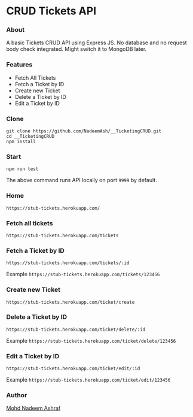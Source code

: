 # CRUD Tickets API 

### About
A basic Tickets CRUD API using Express JS. No database and no request body check integrated. Might switch it to MongoDB later.

### Features
+ Fetch All Tickets
+ Fetch a Ticket by ID
+ Create new Ticket
+ Delete a Ticket by ID
+ Edit a Ticket by ID


### Clone
````
git clone https://github.com/NadeemAsh/__TicketingCRUD.git
cd __TicketingCRUD
npm install
````

### Start
````
npm run test
````
The above command runs API locally on port ````9999```` by default.

### Home
````
https://stub-tickets.herokuapp.com/
````

### Fetch all tickets
````
https://stub-tickets.herokuapp.com/tickets
````

### Fetch a Ticket by ID
````
https://stub-tickets.herokuapp.com/tickets/:id
````
Example ````https://stub-tickets.herokuapp.com/tickets/123456```` 


### Create new Ticket
````
https://stub-tickets.herokuapp.com/ticket/create
````

### Delete a Ticket by ID
````
https://stub-tickets.herokuapp.com/ticket/delete/:id
````
Example ````https://stub-tickets.herokuapp.com/ticket/delete/123456```` 

### Edit a Ticket by ID
````
https://stub-tickets.herokuapp.com/ticket/edit/:id
````
Example ````https://stub-tickets.herokuapp.com/ticket/edit/123456```` 

### Author
[Mohd Nadeem Ashraf](https://github.com/NadeemAsh)
